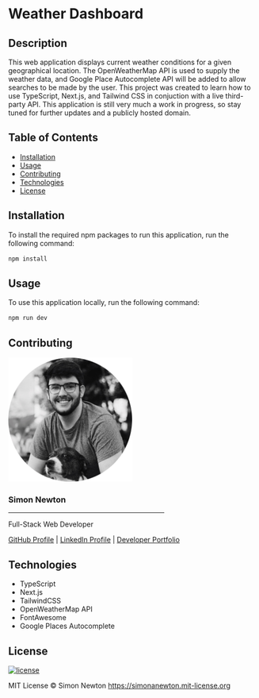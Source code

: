 # Weather Dashboard

## Description

This web application displays current weather conditions for a given geographical location. The 
OpenWeatherMap API is used to supply the weather data, and Google Place Autocomplete API will 
be added to allow searches to be made by the user. This project was created to learn how to use 
TypeScript, Next.js, and Tailwind CSS in conjuction with a live third-party API. This application 
is still very much a work in progress, so stay tuned for further updates and a publicly hosted domain.

## Table of Contents

* [Installation](#installation)
* [Usage](#usage)
* [Contributing](#contributing)
* [Technologies](#technologies)
* [License](#license)

## Installation

To install the required npm packages to run this application, run the following command:
```sh
npm install
```

## Usage

To use this application locally, run the following command:
```sh
npm run dev
```

## Contributing

<img src="./public/profile-picture-circle.png" alt="Profile Picture" width=250/>
<h3><b>Simon Newton</b></h3>
<hr align=left width=315 />
<p>Full-Stack Web Developer</p>
<a href="https://github.com/simonanewton" target="_blank">GitHub Profile</a> | <a href="https://www.linkedin.com/in/simonanewtondev/" target="_blank">LinkedIn Profile</a> | <a href="https://developer-portfolio-yqdu.onrender.com" target="_blank">Developer Portfolio</a>

## Technologies

* TypeScript
* Next.js
* TailwindCSS
* OpenWeatherMap API
* FontAwesome
* Google Places Autocomplete

## License

[![license](https://img.shields.io/badge/license-MIT-blue)](https://simonanewton.mit-license.org)

MIT License &copy; Simon Newton <https://simonanewton.mit-license.org>
